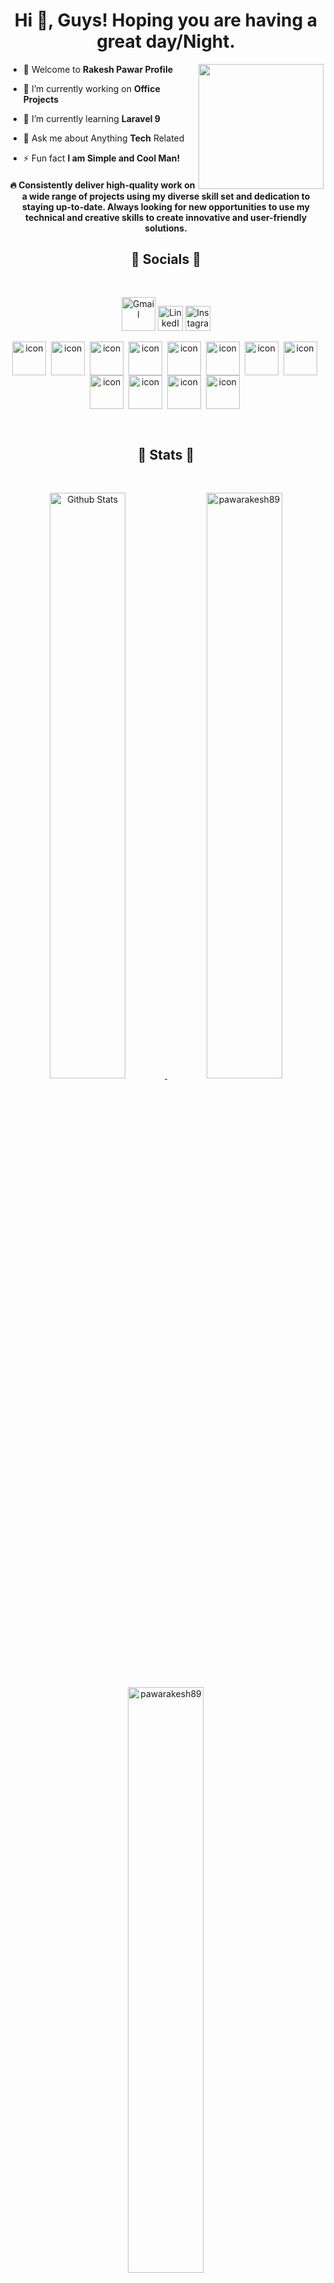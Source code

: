 <h1 align="center">Hi 👋, Guys! Hoping you are having a great day/Night.</h1>

<img align="right" src='https://user-images.githubusercontent.com/5713670/87202985-820dcb80-c2b6-11ea-9f56-7ec461c497c3.gif' width="200">

- 🦁 Welcome to **Rakesh Pawar Profile**

- 🏮 I’m currently working on **Office Projects**

- 🌱 I’m currently learning **Laravel 9**

- 💬 Ask me about Anything **Tech** Related

- ⚡ Fun fact **I am Simple and Cool Man!**

<h4 align="center">🔥 Consistently deliver high-quality work on a wide range of projects using my diverse skill set and dedication to staying up-to-date. Always looking for new opportunities to use my technical and creative skills to create innovative and user-friendly solutions.</h4>

<h2 align="center">🌟 Socials 🌟</h2>
<br />
<p align="center">
    <a href="mailto:rakeshnpawar17@gmail.com?subject=Hi%20from%20Github_Profile" title="Gmail">
        <img src="./assets/images/Gmail.svg" alt="Gmail" width="54" /></a>
    <a href="https://www.linkedin.com/in/RakeshPawar17/" title="LinkedIn">
        <img src="./assets/images/Linkedin.svg" alt="LinkedIn" width="40" /></a>
    <a href="https://www.instagram.com/pawar_rakesh_17/" title="Instagram">
        <img src="./assets/images/Instagram.svg" alt="Instagram" width="40" /></a>
</p>

<p align="center">
        <img src="https://techstack-generator.vercel.app/ts-icon.svg" alt="icon" width="54" height="54" align="center"/>&nbsp;
        <img src="https://techstack-generator.vercel.app/restapi-icon.svg" alt="icon" width="54" height="54" align="center"/>&nbsp;
        <img src="https://techstack-generator.vercel.app/docker-icon.svg" alt="icon" width="54" height="54" align="center"/>&nbsp;
        <img src="https://techstack-generator.vercel.app/mysql-icon.svg" alt="icon" width="54" height="54" align="center"/>&nbsp;
        <img src="https://techstack-generator.vercel.app/github-icon.svg" alt="icon" width="54" height="54" align="center"/>&nbsp;
        <img src="https://techstack-generator.vercel.app/python-icon.svg" alt="icon" width="54" height="54" align="center"/>&nbsp;
        <img src="https://techstack-generator.vercel.app/django-icon.svg" alt="icon" width="54" height="54" align="center"/>&nbsp;
        <img src="https://techstack-generator.vercel.app/react-icon.svg" alt="icon" width="54" height="54" align="center"/>&nbsp;
        <img src="https://techstack-generator.vercel.app/redux-icon.svg" alt="icon" width="54" height="54" align="center"/>&nbsp;
        <img src="https://techstack-generator.vercel.app/sass-icon.svg" alt="icon" width="54" height="54" align="center"/>&nbsp;
        <img src="https://techstack-generator.vercel.app/webpack-icon.svg" alt="icon" width="54" height="54" align="center"/>&nbsp;
        <img src="https://techstack-generator.vercel.app/graphql-icon.svg" alt="icon" width="54" height="54" align="center"/>&nbsp;
</p>

<br />
<h2 align="center">🤍 Stats 🤍</h2>
<br />

<p align="center">
    <a href="https://github.com/pawarakesh89?tab=repositories" title="Profile">
        <img src="https://github-readme-stats.vercel.app/api?username=pawarakesh89&show_icons=true&custom_title=My%20GitHub%20Stats&border_radius=0"
            alt="Github Stats" width="49%" />
    </a>
    <a href="https://github.com/pawarakesh89?tab=repositories" title="Profile">
        <img src="https://github-readme-streak-stats.herokuapp.com/?user=pawarakesh89&border_radius=0" alt="pawarakesh89"
            width="49%" />
    </a>
  <a href="https://github.com/pawarakesh89?tab=repositories" title="Profile">
        <img src="https://github-profile-summary-cards.vercel.app/api/cards/profile-details?username=pawarakesh89&theme=radical&hide_border=true" alt="pawarakesh89"
            width="49%" />
    </a>
</p>
<p align="center">
<a href="https://github.com/pawarakesh89?tab=repositories" title="Profile">
<img src="https://komarev.com/ghpvc/?username=pawarakesh89&label=Profile%20views&color=0e75b6&style=flat" alt="pawarakesh89" />
</a>
</p>
<details>
    <h2 align="center">🤝 Projects 🤝</h2>
  <summary>Trophies</summary>
    <p  align="center">
    <a href="https://github.com/pawarakesh89?tab=repositories" title="Profile">
        <img src="https://github-profile-trophy.vercel.app/?username=pawarakesh89&theme=onedark&column=3&margin-w=15&margin-h=15&no-bg=true&no-frame=true" alt="pawarakesh89"
            width="49%" />
    </a>
    </p>
</details>

<h2 align="center">🤝 Support 🤝</h2>

<p align="center">🎀 Contributions (<a href="https://guides.github.com/introduction/flow" title="GitHub flow">GitHub
        Flow</a>), 🔥 issues, and 🥮 feature requests are most welcome!</p>

<p align="center">💙 If you like my projects, Give them ⭐ and Share it with friends!</p>
</p>
<p align="center">Made with ❤️ in India</p>
<p align="center">If you'd like to discuss any sort of opportunity, feel free to <a href="mailto:rakeshnpawar17@gmail.com" title="mailto:rakeshnpawar17@gmail.com">Contact me</a></p>
